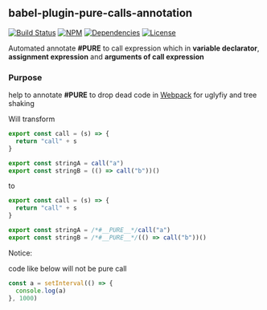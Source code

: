 ## babel-plugin-pure-calls-annotation

[![Build Status](https://img.shields.io/travis/morlay/babel-plugin-pure-calls-annotation.svg?style=flat-square)](https://travis-ci.org/morlay/babel-plugin-pure-calls-annotation)
[![NPM](https://img.shields.io/npm/v/babel-plugin-pure-calls-annotation.svg?style=flat-square)](https://npmjs.org/package/babel-plugin-pure-calls-annotation)
[![Dependencies](https://img.shields.io/david/morlay/babel-plugin-pure-calls-annotation.svg?style=flat-square)](https://david-dm.org/morlay/babel-plugin-pure-calls-annotation)
[![License](https://img.shields.io/npm/l/babel-plugin-pure-calls-annotation.svg?style=flat-square)](https://npmjs.org/package/babel-plugin-pure-calls-annotation)

Automated annotate **#__PURE__** to call expression which in **variable declarator**, 
**assignment expression** and **arguments of call expression**

### Purpose

help to annotate **#__PURE__** to drop dead code in [Webpack](https://github.com/webpack/webpack) 
for uglyfiy and tree shaking


Will transform

```typescript
export const call = (s) => {
  return "call" + s
}

export const stringA = call("a")
export const stringB = (() => call("b"))()
```

to

```typescript
export const call = (s) => {
  return "call" + s
}

export const stringA = /*#__PURE__*/call("a")
export const stringB = /*#__PURE__*/(() => call("b"))()
```

Notice:

code like below will not be pure call

```typescript
const a = setInterval(() => { 
  console.log(a) 
}, 1000)
```